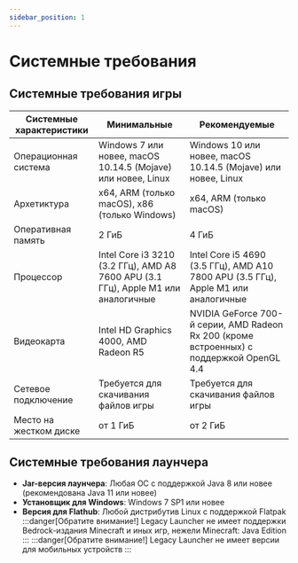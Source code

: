 ```yaml
---
sidebar_position: 1
---
```

# Системные требования

## Системные требования игры
| Системные характеристики | Минимальные                                                                       | Рекомендуемые                                                                            |
|--------------------------|-----------------------------------------------------------------------------------|------------------------------------------------------------------------------------------|
| Операционная система     | Windows 7 или новее, macOS 10.14.5 (Mojave) или новее, Linux                      | Windows 10 или новее, macOS 10.14.5 (Mojave) или новее, Linux                            |
| Архетиктура              | x64, ARM (только macOS), x86 (только Windows)                                     | x64, ARM (только macOS)                                                                  |
| Оперативная память       | 2 ГиБ                                                                             | 4 ГиБ                                                                                    |
| Процессор                | Intel Core i3 3210 (3.2 ГГц), AMD A8 7600 APU (3.1 ГГц), Apple M1 или аналогичные | Intel Core i5 4690 (3.5 ГГц), AMD A10 7800 APU (3.5 ГГц), Apple M1 или аналогичные       |
| Видеокарта               | Intel HD Graphics 4000, AMD Radeon R5                                             | NVIDIA GeForce 700-й серии, AMD Radeon Rx 200 (кроме встроенных) с поддержкой OpenGL 4.4 |
| Сетевое подключение      | Требуется для скачивания файлов игры                                              | Требуется для скачивания файлов игры                                                     |
| Место на жестком диске   | от 1 ГиБ                                                                          | от 2 ГиБ                                                                                 |

## Системные требования лаунчера
* **Jar-версия лаунчера**: Любая ОС с поддержкой Java 8 или новее (рекомендована Java 11 или новее)
* **Установщик для Windows**: Windows 7 SP1 или новее
* **Версия для Flathub**: Любой дистрибутив Linux с поддержкой Flatpak
:::danger[Обратите внимание!]
Legacy Launcher не имеет поддержки Bedrock-издания Minecraft и иных игр, нежели Minecraft: Java Edition
:::
:::danger[Обратите внимание!]
Legacy Launcher не имеет версии для мобильных устройств
:::